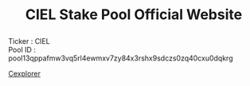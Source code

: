 # <p align="center">CIEL Stake Pool Official Website</p>

<!-- <div align="center">
    <a href='https://github.com/449sabu/ciel-website/actions'>
    <img src="https://img.shields.io/github/actions/workflow/status/449sabu/poolmanager-docs/deploy-docusaurus.yml?label=Deploy&style=for-the-badge&branch=main">
  </a>
  <a href='https://github.com/449sabu/poolmanager-docs/issues'>
    <img src="https://img.shields.io/github/issues/449sabu/poolmanager-docs?label=Issues&style=for-the-badge">
  </a>
  <a href='https://github.com/449sabu/poolmanager-spb/stargazers'>
    <img src="https://img.shields.io/github/stars/449sabu/poolmanager-spb?label=Stars&style=for-the-badge">
  </a>
    <a href='https://github.com/449sabu/poolmanager-docs/commit/main'>
    <img src="https://img.shields.io/github/last-commit/449sabu/poolmanager-docs?style=for-the-badge">
  </a>
</div> -->

Ticker  : CIEL  
Pool ID : pool13qppafmw3vq5rl4ewmxv7zy84x3rshx9sdczs0zq40cxu0dqkrg  

[Cexplorer](https://cexplorer.io/pool/pool13qppafmw3vq5rl4ewmxv7zy84x3rshx9sdczs0zq40cxu0dqkrg)